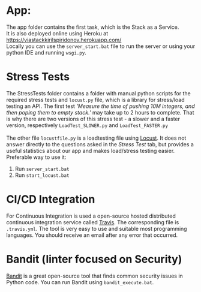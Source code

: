 # App:
The app folder contains the first task, which is the Stack as a Service.  <br />
It is also deployed online using Heroku at https://viastackkirilspiridonov.herokuapp.com/ <br />
Locally you can use the `server_start.bat` file to run the server or using your python IDE and running `wsgi.py`.

# Stress Tests
The StressTests folder contains a folder with manual python scripts for the required stress tests and `locust.py` file,
which is a library for stress/load testing an API. The first test *'Measure the time of pushing 10M integers, and then poping them to empty stack.'*
may take up to 2 hours to complete. That is why there are two versions of this stress test - a slower and a faster version, respectively `LoadTest_SLOWER.py`
and `LoadTest_FASTER.py` <br /><br />
The other file `locustfile.py` is a loadtesting file using  [Locust](https://docs.locust.io/en/stable/what-is-locust.html). It does not answer directly to the questions asked in the *Stress Test* tab,
but provides a useful statistics about our app and makes load/stress testing easier. Preferable way to use it: 
1. Run `server_start.bat`
2. Run `start_locust.bat`

# CI/CD Integration
For Continuous Integration is used a open-source hosted distributed continuous integration service 
called [Travis](https://travis-ci.com/). The corresponding file is `.travis.yml`. The tool is very easy to use and suitable most
programming languages. You should receive an email after any error that occurred.

# Bandit (linter focused on Security)

[Bandit](https://bandit.readthedocs.io/en/latest/) is a great open-source tool that finds common security issues in Python code.
You can run Bandit using `bandit_execute.bat`.
